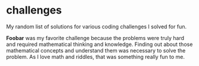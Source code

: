 # challenges
My random list of solutions for various coding challenges I solved for fun.

**Foobar** was my favorite challenge because the problems were truly hard and 
required mathematical thinking and knowledge. Finding out about those mathematical 
concepts and understand them was necessary to solve the problem. As I love math 
and riddles, that was something really fun to me. 
